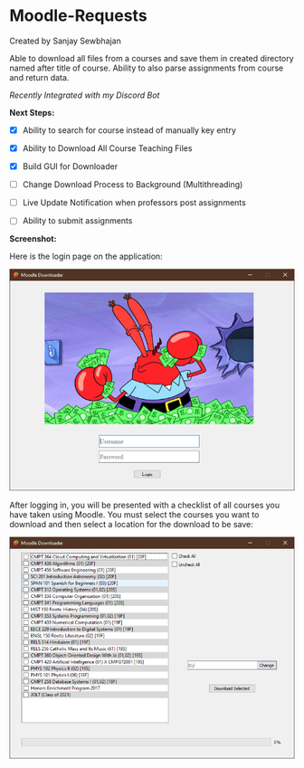 # Moodle-Requests

Created by Sanjay Sewbhajan

Able to download all files from a courses and save them in created directory named after title of course. Ability to also parse assignments from course and return data. 

*Recently Integrated with my Discord Bot*

**Next Steps:**
+ [x] Ability to search for course instead of manually key entry
+ [x] Ability to Download All Course Teaching Files
+ [x] Build GUI for Downloader
+ [ ] Change Download Process to Background (Multithreading)
+ [ ] Live Update Notification when professors post assignments
+ [ ] Ability to submit assignments


**Screenshot:**

Here is the login page on the application:

![Alt text](Screenshots/MDLoginPage.PNG "Moodle Login for Downloader")

After logging in, you will be presented with a checklist of all courses you have taken using Moodle. You must select the courses you want to download and then select a location for the download to be save:

![Alt text](Screenshots/MDDownloadPage.PNG "Moodle Download Page")
